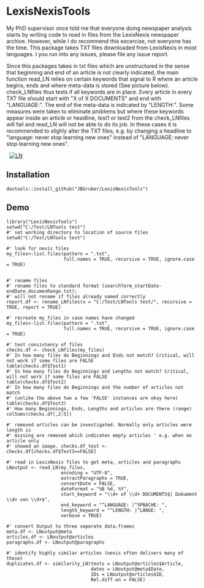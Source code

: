 # LexisNexisTools
My PhD supervisor once told me that everyone doing newspaper analysis
    starts by writing code to read in files from the LexisNexis newspaper archive. However,
    while I do recommend this excercise, not everyone has the time. This package takes
    TXT files downloaded from LexisNexis in most languages. I you run into any issues, 
    please file any issue report.

Since this packages takes in txt files which are unstructured in the sense that beginning 
    and end of an article is not clearly indicated, the main function read_LN relies on 
    certain keywords that signal to R where an article begins, ends and where meta-data is 
    stored (See picture below). check_LNfiles thus tests if all keywords are in place. Every article in every TXT 
    file should start with "X of X DOCUMENTS" and end with "LANGUAGE:". The end of the 
    meta-data is indicated by "LENGTH:". Some measures were taken to eliminate problems 
    but where these keywords appear inside an article or headline, test1 or test2 from the 
    check_LNfiles will fail and read_LN will not be able to do its job. In these cases it 
    is recommended to slighly alter the TXT files, e.g. by changing a headline to 
    "language: never stop learning new ones" instead of "LANGUAGE: never stop learning new ones".
    
  
<a href="https://ibb.co/fj5YjG"><img src="https://preview.ibb.co/fOfNdb/LN.png" alt="LN" border="0"></a>

## Installation

```{r eval = FALSE}
devtools::install_github("JBGruber/LexisNexisTools")
```

## Demo

```{r eval = FALSE}
library("LexisNexisTools")
setwd("C:/Test/LNTools test")
#' set working directory to location of source files
setwd("C:/Test/LNTools test")

#' look for nexis files
my_files<-list.files(pattern = ".txt",
                     full.names = TRUE, recursive = TRUE, ignore.case = TRUE)


#' rename files
#' rename files to standard format (searchTerm_startDate-endDate_documenRange.txt);
#' will not rename if files already named correctly
report.df <- rename_LNfiles(x = "C:/Test/LNTools test/", recursive = TRUE, report = TRUE)

#' recreate my_files in case names have changed
my_files<-list.files(pattern = ".txt",
                     full.names = TRUE, recursive = TRUE, ignore.case = TRUE)

#' test consistency of files
checks.df <- check_LNfiles(my_files)
#' In how many files do Beginnings and Ends not match? Critical, will not work if some files are FALSE
table(checks.df$Test1)
#' In how many files do Beginnings and Lengths not match? Critical, will not work if some files are FALSE
table(checks.df$Test2)
#' In how many files do Beginnings and the number of articles not match
#' (unlike the above two a few 'FALSE' instances are okay here)
table(checks.df$Test3)
#' How many Beginnings, Ends, Lengths and articles are there (range)
colSums(checks.df[,2:5])

#' removed articles can be investigated. Normally only articles were length is
#' missing are removed which indicates empty articles ' e.g. when an article only
#' showed an image. checks.df_test <- checks.df[checks.df$Test3==FALSE]

#' read in LexisNexis files to get meta, articles and paragraphs
LNoutput <- read_LN(my_files,
                    encoding = "UTF-8",
                    extractParagraphs = TRUE,
                    convertDate = FALSE,
                    dateFormat = "%B %d, %Y",
                    start_keyword = "\\d+ of \\d+ DOCUMENTS$| Dokument \\d+ von \\d+$",
                    end_keyword = "^LANGUAGE: |^SPRACHE: ",
                    length_keyword = "^LENGTH: |^LÄNGE: ",
                    verbose = TRUE)
                    
#' convert Output to three seperate data.frames
meta.df <- LNoutput@meta
articles.df <- LNoutput@articles
paragraphs.df <- LNoutput@paragraphs

#' identify highly similar articles (nexis often delivers many of those)
duplicates.df <- similarity_LN(texts = LNoutput@articles$Article,
                               dates = LNoutput@meta$Date,
                               IDs = LNoutput@articles$ID,
                               Rel.diff.on = FALSE)
```
